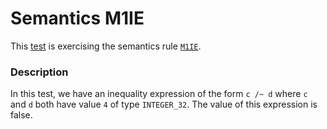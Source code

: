 # Semantics M1IE

This [test](.) is exercising the semantics rule [`M1IE`](../Readme.md).

### Description

In this test, we have an inequality expression of the form `c /~ d` where `c` and `d` both have value `4` of type `INTEGER_32`. The value of this expression is false.
